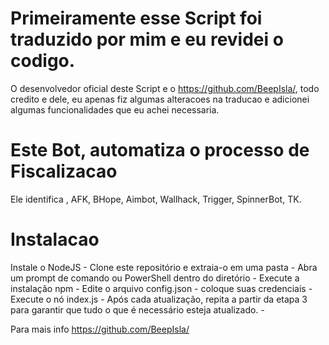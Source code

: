 # Primeiramente esse Script foi traduzido por mim e eu revidei o codigo.

O desenvolvedor oficial deste Script e o https://github.com/BeepIsla/, todo credito
e dele, eu apenas fiz algumas alteracoes na traducao e adicionei algumas funcionalidades que eu achei necessaria. 


# Este Bot, automatiza o processo de Fiscalizacao 
Ele identifica , AFK, BHope, Aimbot, Wallhack, Trigger, SpinnerBot, TK.

# Instalacao

Instale o NodeJS - 
Clone este repositório e extraia-o em uma pasta - 
Abra um prompt de comando ou PowerShell dentro do diretório - 
Execute a instalação npm - 
Edite o arquivo config.json - coloque suas credenciais - 
Execute o nó index.js - 
Após cada atualização, repita a partir da etapa 3 para garantir que tudo o que é necessário esteja atualizado. - 

Para mais info https://github.com/BeepIsla/
